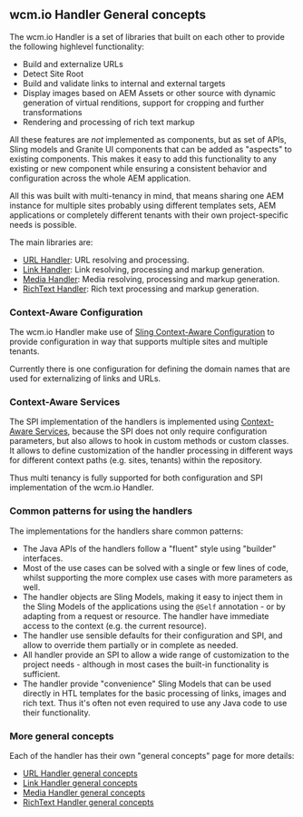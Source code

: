 ## wcm.io Handler General concepts

The wcm.io Handler is a set of libraries that built on each other to provide the following highlevel functionality:

* Build and externalize URLs
* Detect Site Root
* Build and validate links to internal and external targets
* Display images based on AEM Assets or other source with dynamic generation of virtual renditions, support for cropping and further transformations
* Rendering and processing of rich text markup

All these features are _not_ implemented as components, but as set of APIs, Sling models and Granite UI components that can be added as "aspects" to existing components. This makes it easy to add this functionality to any existing or new component while ensuring a consistent behavior and configuration across the whole AEM application.

All this was built with multi-tenancy in mind, that means sharing one AEM instance for multiple sites probably using different templates sets, AEM applications or completely different tenants with their own project-specific needs is possible.

The main libraries are:

* [URL Handler][url-handler]: URL resolving and processing.
* [Link Handler][link-handler]: Link resolving, processing and markup generation.
* [Media Handler][media-handler]: Media resolving, processing and markup generation.
* [RichText Handler][richtext-handler]: Rich text processing and markup generation.


### Context-Aware Configuration

The wcm.io Handler make use of [Sling Context-Aware Configuration][sling-caconfig] to provide configuration in way that supports multiple sites and multiple tenants.

Currently there is one configuration for defining the domain names that are used for externalizing of links and URLs.


### Context-Aware Services

The SPI implementation of the handlers is implemented using [Context-Aware Services][wcmmio-sling-caservices], because the SPI does not only require configuration parameters, but also allows to hook in custom methods or custom classes. It allows to define customization of the handler processing in different ways for different context paths (e.g. sites, tenants) within the repository.

Thus multi tenancy is fully supported for both configuration and SPI implementation of the wcm.io Handler.


### Common patterns for using the handlers

The implementations for the handlers share common patterns:

* The Java APIs of the handlers follow a "fluent" style using "builder" interfaces.
* Most of the use cases can be solved with a single or few lines of code, whilst supporting the more complex use cases with more parameters as well.
* The handler objects are Sling Models, making it easy to inject them in the Sling Models of the applications using the `@Self` annotation - or by adapting from a request or resource. The handler have immediate access to the context (e.g. the current resource).
* The handler use sensible defaults for their configuration and SPI, and allow to override them partially or in complete as needed.
* All handler provide an SPI to allow a wide range of customization to the project needs - although in most cases the built-in functionality is sufficient.
* The handler provide "convenience" Sling Models that can be used directly in HTL templates for the basic processing of links, images and rich text. Thus it's often not even required to use any Java code to use their functionality.


### More general concepts

Each of the handler has their own "general concepts" page for more details:

* [URL Handler general concepts][url-handler-basic-concepts]
* [Link Handler general concepts][link-handler-basic-concepts]
* [Media Handler general concepts][media-handler-basic-concepts]
* [RichText Handler general concepts][richtext-handler-basic-concepts]


[url-handler]: url/
[link-handler]: link/
[media-handler]: media/
[richtext-handler]: richtext/
[url-handler-basic-concepts]: url/basic-concepts.html
[link-handler-basic-concepts]: link/basic-concepts.html
[media-handler-basic-concepts]: media/basic-concepts.html
[richtext-handler-basic-concepts]: richtext/basic-concepts.html
[sling-caconfig]: https://sling.apache.org/documentation/bundles/context-aware-configuration/context-aware-configuration.html
[wcmmio-sling-caservices]: http://wcm.io/sling/commons/context-aware-services.html
